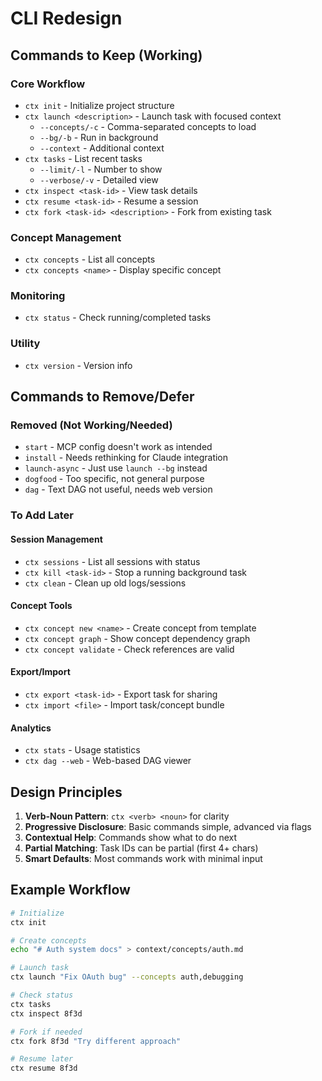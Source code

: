 # CLI Redesign

## Commands to Keep (Working)

### Core Workflow
- `ctx init` - Initialize project structure
- `ctx launch <description>` - Launch task with focused context
  - `--concepts/-c` - Comma-separated concepts to load
  - `--bg/-b` - Run in background
  - `--context` - Additional context
- `ctx tasks` - List recent tasks
  - `--limit/-l` - Number to show
  - `--verbose/-v` - Detailed view
- `ctx inspect <task-id>` - View task details
- `ctx resume <task-id>` - Resume a session
- `ctx fork <task-id> <description>` - Fork from existing task

### Concept Management
- `ctx concepts` - List all concepts
- `ctx concepts <name>` - Display specific concept

### Monitoring
- `ctx status` - Check running/completed tasks

### Utility
- `ctx version` - Version info

## Commands to Remove/Defer

### Removed (Not Working/Needed)
- `start` - MCP config doesn't work as intended
- `install` - Needs rethinking for Claude integration
- `launch-async` - Just use `launch --bg` instead
- `dogfood` - Too specific, not general purpose
- `dag` - Text DAG not useful, needs web version

### To Add Later

#### Session Management
- `ctx sessions` - List all sessions with status
- `ctx kill <task-id>` - Stop a running background task
- `ctx clean` - Clean up old logs/sessions

#### Concept Tools
- `ctx concept new <name>` - Create concept from template
- `ctx concept graph` - Show concept dependency graph
- `ctx concept validate` - Check references are valid

#### Export/Import
- `ctx export <task-id>` - Export task for sharing
- `ctx import <file>` - Import task/concept bundle

#### Analytics
- `ctx stats` - Usage statistics
- `ctx dag --web` - Web-based DAG viewer

## Design Principles

1. **Verb-Noun Pattern**: `ctx <verb> <noun>` for clarity
2. **Progressive Disclosure**: Basic commands simple, advanced via flags
3. **Contextual Help**: Commands show what to do next
4. **Partial Matching**: Task IDs can be partial (first 4+ chars)
5. **Smart Defaults**: Most commands work with minimal input

## Example Workflow

```bash
# Initialize
ctx init

# Create concepts
echo "# Auth system docs" > context/concepts/auth.md

# Launch task
ctx launch "Fix OAuth bug" --concepts auth,debugging

# Check status
ctx tasks
ctx inspect 8f3d

# Fork if needed
ctx fork 8f3d "Try different approach"

# Resume later
ctx resume 8f3d
```